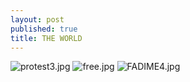 ```yaml
---
layout: post
published: true
title: THE WORLD
---
```

![protest3.jpg]({{site.baseurl}}/assets/images/posts/protest3.jpg)
![free.jpg]({{site.baseurl}}/assets/images/posts/free.jpg)
![FADIME4.jpg]({{site.baseurl}}/assets/images/posts/FADIME4.jpg)
